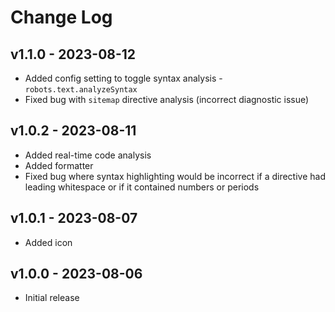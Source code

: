 # Change Log

## v1.1.0 - 2023-08-12

- Added config setting to toggle syntax analysis - `robots.text.analyzeSyntax`
- Fixed bug with `sitemap` directive analysis (incorrect diagnostic issue)

## v1.0.2 - 2023-08-11

- Added real-time code analysis
- Added formatter
- Fixed bug where syntax highlighting would be incorrect if a directive had leading whitespace or if it contained numbers or periods

## v1.0.1 - 2023-08-07

- Added icon

## v1.0.0 - 2023-08-06

- Initial release
